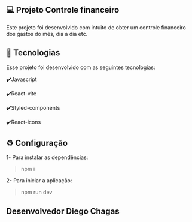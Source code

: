  ## 💻 Projeto Controle financeiro

Este projeto foi desenvolvido com intuito de obter um controle financeiro dos gastos do mês, dia a dia etc.

 ## :rocket: Tecnologias

Esse projeto foi desenvolvido com as seguintes tecnologias:

✔️Javascript

✔️React-vite

✔️Styled-components

✔️React-icons

## ⚙ Configuração

1- Para instalar as dependências:
> npm i

2- Para iniciar a aplicação:
> npm run dev


## Desenvolvedor Diego Chagas
